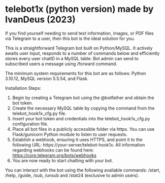 # telebot1x (python version) made by IvanDeus (2023)
If you find yourself needing to send text information, images, or PDF files via Telegram to a user, then this bot is the ideal solution for you.

This is a straightforward Telegram bot built on Python/MySQL. 
It actively awaits user input, responds to a number of commands below and efficiently stores every user chatID in a MySQL table.
Bot admin can send to subscribed users a message using /forward command.

The minimum system requirements for this bot are as follows: Python 3.10.12, MySQL version 5.5.54, and Flask.

Installation Steps:

1. Begin by creating a Telegram bot using the @botfather and obtain the bot token.
2. Create the necessary MySQL table by copying the command from the telebot_hook1x_cfg.py file.
3. Insert your bot token and credentials into the telebot_hook1x_cfg.py configuration file.
4. Place all bot files in a publicly accessible folder via https. You can use Flask/gunicorn Python module to listen to user requests.
5. Establish a webhook, ensuring it uses HTTPS, and point it to the following URL: https://your-server/telebot-hook1x. All information regarding webhooks can be found here: https://core.telegram.org/bots/webhooks
6. You are now ready to start chatting with your bot.

You can interact with the bot using the following available commands: /start, /help, /guide, /sub, /unsub and /stat24 (exclusive to admin users).
